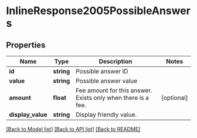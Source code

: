 # InlineResponse2005PossibleAnswers

## Properties
Name | Type | Description | Notes
------------ | ------------- | ------------- | -------------
**id** | **string** | Possible answer ID | 
**value** | **string** | Possible answer value | 
**amount** | **float** | Fee amount for this answer.  Exists only when there is a fee. | [optional] 
**display_value** | **string** | Display friendly value. | 

[[Back to Model list]](../README.md#documentation-for-models) [[Back to API list]](../README.md#documentation-for-api-endpoints) [[Back to README]](../README.md)


